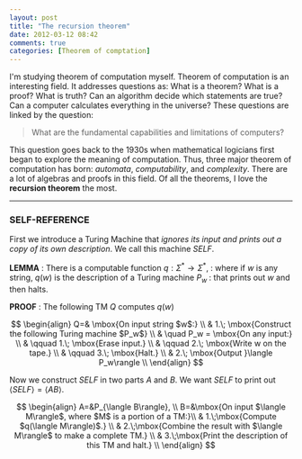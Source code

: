 ```yaml
---
layout: post
title: "The recursion theorem"
date: 2012-03-12 08:42
comments: true
categories: [Theorem of comptation]
---
```


I'm studying theorem of computation myself. Theorem of computation is an
interesting field. It addresses questions as: What is a theorem? What is a
proof? What is truth? Can an algorithm decide which statements are true? Can
a computer calculates everything in the universe? These questions are linked by
the question:

> What are the fundamental capabilities and limitations of computers?

This question goes back to the 1930s when mathematical logicians first began to
explore the meaning of computation. Thus, three major theorem of computation has
born: *automata*, *computability*, and *complexity*. There are a lot of algebras
and proofs in this field. Of all the theorems, I love the **recursion
theorem** the most.

<!-- more -->

* * *

### SELF-REFERENCE

First we introduce a Turing Machine that *ignores its input and prints out a
copy of its own description*. We call this machine $SELF$.

**LEMMA**
: There is a computable function $q: \Sigma^\ast\longrightarrow\Sigma^\ast$,
: where if $w$ is any string, $q(w)$ is the description of a Turing machine $P_w$
: that prints out $w$ and then halts.

**PROOF**
: The following TM $Q$ computes $q(w)$


$$
\begin{align}
   Q=& \mbox{On input string $w$:} \\
     & 1.\; \mbox{Construct the following Turing machine $P_w$} \\
     & \quad    P_w = \mbox{On any input:} \\
     & \qquad   1.\; \mbox{Erase input.} \\
     & \qquad   2.\; \mbox{Write w on the tape.} \\
     & \qquad   3.\; \mbox{Halt.}  \\
     & 2.\; \mbox{Output }\langle P_w\rangle  \\
\end{align}
$$

Now we construct $SELF$ in two parts $A$ and $B$. We want $SELF$ to print out
$\langle SELF\rangle = \langle AB\rangle$.

$$
\begin{align}
A=&P_{\langle B\rangle}, \\
B=&\mbox{On input $\langle M\rangle$, where $M$ is a portion of a TM:}\\
  & 1.\;\mbox{Compute $q(\langle M\rangle)$.} \\
  & 2.\;\mbox{Combine the result with $\langle M\rangle$ to make a complete TM.} \\
  & 3.\;\mbox{Print the description of this TM and halt.} \\
\end{align}
$$
